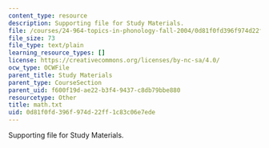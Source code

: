 ```yaml
---
content_type: resource
description: Supporting file for Study Materials.
file: /courses/24-964-topics-in-phonology-fall-2004/0d81f0fd396f974d22ff1c83c06e7ede_math.txt
file_size: 73
file_type: text/plain
learning_resource_types: []
license: https://creativecommons.org/licenses/by-nc-sa/4.0/
ocw_type: OCWFile
parent_title: Study Materials
parent_type: CourseSection
parent_uid: f600f19d-ae22-b3f4-9437-c8db79bbe880
resourcetype: Other
title: math.txt
uid: 0d81f0fd-396f-974d-22ff-1c83c06e7ede
---
```

Supporting file for Study Materials.
